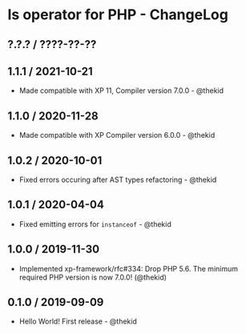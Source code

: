 Is operator for PHP - ChangeLog
===============================

## ?.?.? / ????-??-??

## 1.1.1 / 2021-10-21

* Made compatible with XP 11, Compiler version 7.0.0 - @thekid

## 1.1.0 / 2020-11-28

* Made compatible with XP Compiler version 6.0.0 - @thekid

## 1.0.2 / 2020-10-01

* Fixed errors occuring after AST types refactoring - @thekid

## 1.0.1 / 2020-04-04

* Fixed emitting errors for `instanceof` - @thekid

## 1.0.0 / 2019-11-30

* Implemented xp-framework/rfc#334: Drop PHP 5.6. The minimum required
  PHP version is now 7.0.0!
  (@thekid)

## 0.1.0 / 2019-09-09

* Hello World! First release - @thekid